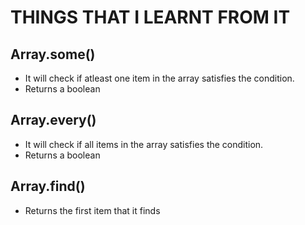 # THINGS THAT I LEARNT FROM IT

## Array.some()
- It will check if atleast one item in the array satisfies the condition.
- Returns a boolean

## Array.every()
- It will check if all items in the array satisfies the condition.
- Returns a boolean

## Array.find()
- Returns the first item that it finds